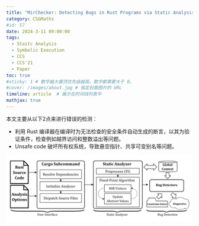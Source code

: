 ```yaml
---
title: "MirChecker: Detecting Bugs in Rust Programs via Static Analysis 阅读"
category: CS&Maths
#id: 57
date: 2024-3-11 09:00:00
tags: 
  - Staitc Analysis
  - Symbolic Execution
  - CCS
  - CCS'21
  - Paper
toc: true
#sticky: 1 # 数字越大置顶优先级越高。数字都需要大于 0。
#cover: /images/about.jpg # 指定封面图片的 URL
timeline: article  # 展示在时间线列表中
mathjax: true
---
```


本文主要从以下2点来进行错误的检测：

- 利用 Rust 编译器在编译时为无法检查的安全条件自动生成的断言，以其为验证条件，检查例如越界访问和整数溢出等问题。
- Unsafe code 破坏所有权系统，导致悬空指针、共享可变别名等问题。
<!--more-->

![](/Mirchecker:Detecting_Bugs_in_Rust_Programs_via_Static_Analysis阅读/image1.png)